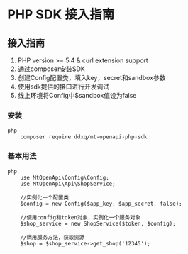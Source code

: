 # PHP SDK 接入指南

## 接入指南

  1. PHP version >= 5.4 & curl extension support
  2. 通过composer安装SDK
  3. 创建Config配置类，填入key，secret和sandbox参数
  4. 使用sdk提供的接口进行开发调试
  5. 线上环境将Config中$sandbox值设为false

### 安装

```
php
    composer require ddxq/mt-openapi-php-sdk
```

### 基本用法

```
php
    use MtOpenApi\Config\Config;
    use MtOpenApi\Api\ShopService;
    
    //实例化一个配置类
    $config = new Config($app_key, $app_secret, false);
    
    //使用config和token对象，实例化一个服务对象
    $shop_service = new ShopService($token, $config);
    
    //调用服务方法，获取资源
    $shop = $shop_service->get_shop('12345');
```